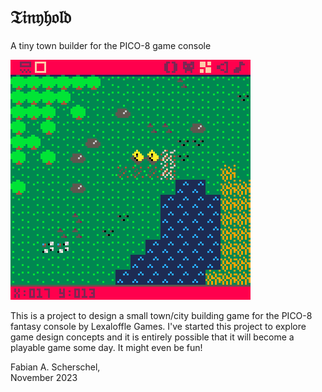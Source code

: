 # 𝔗𝔦𝔫𝔶𝔥𝔬𝔩𝔡
A tiny town builder for the PICO-8 game console

![Screenshot](tinyhold_0.png)

This is a project to design a small town/city building game for the PICO-8 fantasy console by Lexaloffle Games. I've started this project to explore game design concepts and it is entirely possible that it will become a playable game some day. It might even be fun!

Fabian A. Scherschel,  
November 2023
